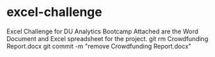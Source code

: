 # excel-challenge
Excel Challenge for DU Analytics Bootcamp
Attached are the Word Document and Excel spreadsheet for the project.
git rm Crowdfunding Report.docx
git commit -m "remove Crowdfunding Report.docx"
